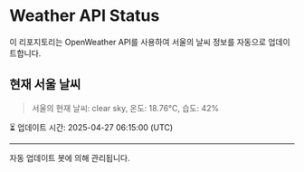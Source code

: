 
# Weather API Status

이 리포지토리는 OpenWeather API를 사용하여 서울의 날씨 정보를 자동으로 업데이트합니다.

## 현재 서울 날씨
> 서울의 현재 날씨: clear sky, 온도: 18.76°C, 습도: 42%

⏳ 업데이트 시간: 2025-04-27 06:15:00 (UTC)

---
자동 업데이트 봇에 의해 관리됩니다.
